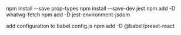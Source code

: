 npm install --save prop-types
npm install --save-dev jest
npm add -D whatwg-fetch
npm add -D jest-environment-jsdom 

add configuration to babel.config.js
npm add -D @babel/preset-react
